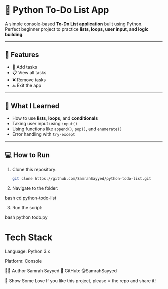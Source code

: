 # 📝 Python To-Do List App

A simple console-based **To-Do List application** built using Python.  
Perfect beginner project to practice **lists, loops, user input, and logic building**.

---

## 🚀 Features

- 📌 Add tasks
- 📋 View all tasks
- ❌ Remove tasks
- 🔚 Exit the app

---

## 🧠 What I Learned

- How to use **lists**, **loops**, and **conditionals**
- Taking user input using `input()`
- Using functions like `append()`, `pop()`, and `enumerate()`
- Error handling with `try-except`

---

## 💻 How to Run

1. Clone this repository:
   ```bash
   git clone https://github.com/SamrahSayyed/python-todo-list.git

2. Navigate to the folder:

bash
cd python-todo-list

3. Run the script:

bash
python todo.py

# Tech Stack
Language: Python 3.x

Platform: Console

🙋‍♀️ Author
Samrah Sayyed
📌 GitHub: @SamrahSayyed



🌟 Show Some Love
If you like this project, please ⭐ the repo and share it!